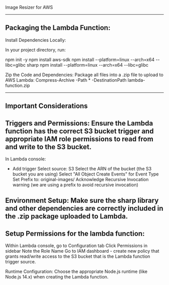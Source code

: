 Image Resizer for AWS

-----------------------------------------------
Packaging the Lambda Function:
-----------------------------------------------

Install Dependencies Locally:

In your project directory, run:

npm init -y
npm install aws-sdk
npm install --platform=linux --arch=x64 --libc=glibc sharp
npm install --platform=linux --arch=x64 --libc=glibc



Zip the Code and Dependencies: Package all files into a .zip file to upload to AWS Lambda:
Compress-Archive -Path * -DestinationPath lambda-function.zip


--------------------------------
Important Considerations
--------------------------------


Triggers and Permissions: Ensure the Lambda function has the correct S3 bucket trigger and appropriate IAM role permissions to read from and write to the S3 bucket.
----------------------------
In Lambda console:
+ Add trigger
Select source: S3
Select the ARN of the bucket (the S3 bucket you are using)
Select "All Object Create Events" for Event Type
Set Prefix to: original-images/
Acknowledge Recursive Invocation warning (we are using a prefix to avoid recursive invocation)


Environment Setup: Make sure the sharp library and other dependencies are correctly included in the .zip package uploaded to Lambda.
-----------------------------


Setup Permissions for the lambda function:
-----------------------------
Within Lambda console, go to Configuration tab
Click Permissions in sidebar
Note the Role Name
Go to IAM dashboard - create new policy that grants read/write access to the S3 bucket that is the Lambda function trigger source.



Runtime Configuration: Choose the appropriate Node.js runtime (like Node.js 14.x) when creating the Lambda function.